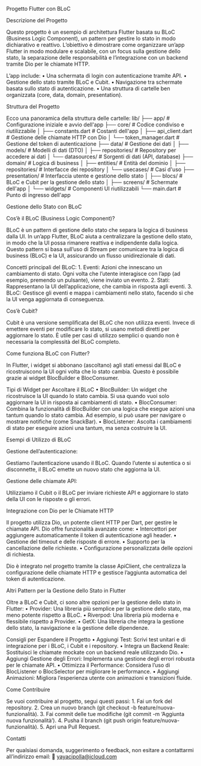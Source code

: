 Progetto Flutter con BLoC

Descrizione del Progetto

Questo progetto è un esempio di architettura Flutter basata su BLoC (Business Logic Component), un pattern per gestire lo stato in modo dichiarativo e reattivo. L’obiettivo è dimostrare come organizzare un’app Flutter in modo modulare e scalabile, con un focus sulla gestione dello stato, la separazione delle responsabilità e l’integrazione con un backend tramite Dio per le chiamate HTTP.

L’app include:
	•	Una schermata di login con autenticazione tramite API.
	•	Gestione dello stato tramite BLoC e Cubit.
	•	Navigazione tra schermate basata sullo stato di autenticazione.
	•	Una struttura di cartelle ben organizzata (core, data, domain, presentation).

Struttura del Progetto

Ecco una panoramica della struttura delle cartelle:
lib/
├── app/                # Configurazione iniziale e avvio dell'app
├── core/               # Codice condiviso e riutilizzabile
│   ├── constants.dart  # Costanti dell'app
│   ├── api_client.dart # Gestione delle chiamate HTTP con Dio
│   └── token_manager.dart # Gestione del token di autenticazione
├── data/               # Gestione dei dati
│   ├── models/         # Modelli di dati (DTO)
│   ├── repositories/   # Repository per accedere ai dati
│   └── datasources/    # Sorgenti di dati (API, database)
├── domain/             # Logica di business
│   ├── entities/       # Entità del dominio
│   ├── repositories/   # Interfacce dei repository
│   └── usecases/       # Casi d'uso
├── presentation/       # Interfaccia utente e gestione dello stato
│   ├── blocs/          # BLoC e Cubit per la gestione dello stato
│   ├── screens/        # Schermate dell'app
│   └── widgets/        # Componenti UI riutilizzabili
└── main.dart           # Punto di ingresso dell'app

Gestione dello Stato con BLoC

Cos’è il BLoC (Business Logic Component)?

BLoC è un pattern di gestione dello stato che separa la logica di business dalla UI. In un’app Flutter, BLoC aiuta a centralizzare la gestione dello stato, in modo che la UI possa rimanere reattiva e indipendente dalla logica. Questo pattern si basa sull’uso di Stream per comunicare tra la logica di business (BLoC) e la UI, assicurando un flusso unidirezionale di dati.

Concetti principali del BLoC:
	1.	Eventi: Azioni che innescano un cambiamento di stato. Ogni volta che l’utente interagisce con l’app (ad esempio, premendo un pulsante), viene inviato un evento.
	2.	Stati: Rappresentano la UI dell’applicazione, che cambia in risposta agli eventi.
	3.	BLoC: Gestisce gli eventi e mappa i cambiamenti nello stato, facendo sì che la UI venga aggiornata di conseguenza.

Cos’è Cubit?

Cubit è una versione semplificata del BLoC che non utilizza eventi. Invece di emettere eventi per modificare lo stato, si usano metodi diretti per aggiornare lo stato. È utile per casi di utilizzo semplici o quando non è necessaria la complessità del BLoC completo.

Come funziona BLoC con Flutter?

In Flutter, i widget si abbonano (ascoltano) agli stati emessi dal BLoC e ricostruiscono la UI ogni volta che lo stato cambia. Questo è possibile grazie ai widget BlocBuilder e BlocConsumer.

Tipi di Widget per Ascoltare il BLoC
	•	BlocBuilder: Un widget che ricostruisce la UI quando lo stato cambia. Si usa quando vuoi solo aggiornare la UI in risposta ai cambiamenti di stato.
	•	BlocConsumer: Combina la funzionalità di BlocBuilder con una logica che esegue azioni una tantum quando lo stato cambia. Ad esempio, si può usare per navigare o mostrare notifiche (come SnackBar).
	•	BlocListener: Ascolta i cambiamenti di stato per eseguire azioni una tantum, ma senza costruire la UI.

Esempi di Utilizzo di BLoC

Gestione dell’autenticazione:

Gestiamo l’autenticazione usando il BLoC. Quando l’utente si autentica o si disconnette, il BLoC emette un nuovo stato che aggiorna la UI.

Gestione delle chiamate API:

Utilizziamo il Cubit o il BLoC per inviare richieste API e aggiornare lo stato della UI con le risposte o gli errori.

Integrazione con Dio per le Chiamate HTTP

Il progetto utilizza Dio, un potente client HTTP per Dart, per gestire le chiamate API. Dio offre funzionalità avanzate come:
	•	Intercettori per aggiungere automaticamente il token di autenticazione agli header.
	•	Gestione del timeout e delle risposte di errore.
	•	Supporto per la cancellazione delle richieste.
	•	Configurazione personalizzata delle opzioni di richiesta.

Dio è integrato nel progetto tramite la classe ApiClient, che centralizza la configurazione delle chiamate HTTP e gestisce l’aggiunta automatica del token di autenticazione.

Altri Pattern per la Gestione dello Stato in Flutter

Oltre a BLoC e Cubit, ci sono altre opzioni per la gestione dello stato in Flutter:
	•	Provider: Una libreria più semplice per la gestione dello stato, ma meno potente rispetto a BLoC.
	•	Riverpod: Una libreria più moderna e flessibile rispetto a Provider.
	•	GetX: Una libreria che integra la gestione dello stato, la navigazione e la gestione delle dipendenze.

Consigli per Espandere il Progetto
	•	Aggiungi Test: Scrivi test unitari e di integrazione per i BLoC, i Cubit e i repository.
	•	Integra un Backend Reale: Sostituisci le chiamate mockate con un backend reale utilizzando Dio.
	•	Aggiungi Gestione degli Errori: Implementa una gestione degli errori robusta per le chiamate API.
	•	Ottimizza il Performance: Considera l’uso di BlocListener o BlocSelector per migliorare le performance.
	•	Aggiungi Animazioni: Migliora l’esperienza utente con animazioni e transizioni fluide.

Come Contribuire

Se vuoi contribuire al progetto, segui questi passi:
	1.	Fai un fork del repository.
	2.	Crea un nuovo branch (git checkout -b feature/nuova-funzionalità).
	3.	Fai commit delle tue modifiche (git commit -m ‘Aggiunta nuova funzionalità’).
	4.	Pusha il branch (git push origin feature/nuova-funzionalità).
	5.	Apri una Pull Request.

Contatti

Per qualsiasi domanda, suggerimento o feedback, non esitare a contattarmi all’indirizzo email:
📧 yayacipolla@icloud.com